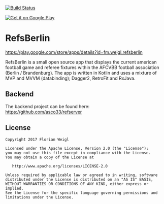 [![Build Status](https://travis-ci.org/fmweigl/refsberlin.svg?branch=develop)](https://travis-ci.org/fmweigl/refsberlin)

<a href='https://play.google.com/store/apps/details?id=fm.weigl.refsberlin&pcampaignid=MKT-Other-global-all-co-prtnr-py-PartBadge-Mar2515-1'><img alt='Get it on Google Play' src='https://play.google.com/intl/en_us/badges/images/generic/en_badge_web_generic.png'/></a>

# RefsBerlin


https://play.google.com/store/apps/details?id=fm.weigl.refsberlin

RefsBerlin is a small open source app that displays the current american football game and referee fixtures within the AFCVBB football association (Berlin / Brandenburg). The app is written in Kotlin and uses a mixture of MVP and MVVM (databinding); Dagger2, RetroFit and RxJava.


## Backend
The backend project can be found here: https://github.com/asco33/refserver


## License

    Copyright 2017 Florian Weigl

    Licensed under the Apache License, Version 2.0 (the "License");
    you may not use this file except in compliance with the License.
    You may obtain a copy of the License at

       http://www.apache.org/licenses/LICENSE-2.0

    Unless required by applicable law or agreed to in writing, software
    distributed under the License is distributed on an "AS IS" BASIS,
    WITHOUT WARRANTIES OR CONDITIONS OF ANY KIND, either express or implied.
    See the License for the specific language governing permissions and
    limitations under the License.

